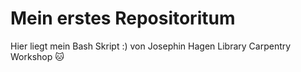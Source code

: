 # Mein erstes Repositoritum

Hier liegt mein Bash Skript :)
von Josephin Hagen
Library Carpentry Workshop
:cat:
